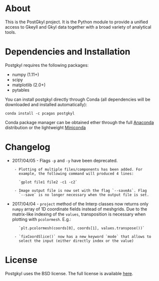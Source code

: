 # About

This is the PostGkyl project. It is the Python module to provide a
unified access to Gkeyll and Gkyl data together with a broad variety of
analytical tools.

# Dependencies and Installation

Postgkyl requires the following packages:

 * numpy (1.11+)
 * scipy
 * matplotlib (2.0+)
 * pytables

You can install postgkyl directly through Conda (all dependencies will
be downloaded and installed automatically):

~~~~~~~
conda install -c pcagas postgkyl
~~~~~~~

Conda package manager can be obtained ether through the full
[Anaconda](https://www.continuum.io/downloads) distribution or the
lightweight [Miniconda](https://conda.io/miniconda.html)

# Changelog

* 2017/04/05
       - Flags `-p` and `-y` have been deprecated.

       - Plotting of multiple files/components has been added. For
         example, the following command will produced 4 lines:

         `gplot file1 file2 -c1 -c2`

       - Image output file is now set with the flag `--saveAs`. Flag
         `--save` is no longer necessary when the output file is set.

* 2017/04/04
       - `project` method of the Interp classes now returns only
         `numpy` array of 1D coordinate fields instead of
         meshgrids. Due to the matrix-like indexing of the `values`,
         transposition is necessary when plotting with
         `pcolormesh`. E.g.:

         `plt.pcolormesh(coords[0], coords[1], values.transpose())`

       - `fixCoordSlice()` now has a new keyword `mode` that allows to
         select the input (either directly index or the value)

# License

Postgkyl uses the BSD license. The full license is available [here](LICENSE).

